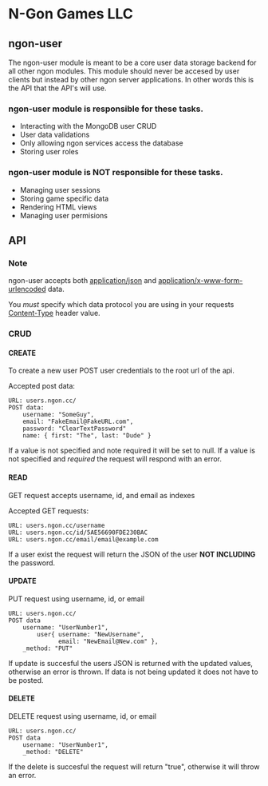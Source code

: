 N-Gon Games LLC
===============

ngon-user
---------

The ngon-user module is meant to be a core user data storage backend for all other ngon modules.
This module should never be accesed by user clients but instead by other ngon server applications.
In other words this is the API that the API's will use.

### ngon-user module is responsible for these tasks.

* Interacting with the MongoDB user CRUD
* User data validations
* Only allowing ngon services access the database
* Storing user roles

### ngon-user module is **NOT** responsible for these tasks.

* Managing user sessions
* Storing game specific data
* Rendering HTML views
* Managing user permisions

API
---

### Note

ngon-user accepts both [application/json](http://en.wikipedia.org/wiki/JSON) and [application/x-www-form-urlencoded](http://en.wikipedia.org/wiki/Application/x-www-form-urlencoded#The_application.2Fx-www-form-urlencoded_type) data.

You *must* specify which data protocol you are using in your requests [Content-Type](http://en.wikipedia.org/wiki/MIME#Content-Type) header value.



### CRUD

#### CREATE

To create a new user POST user credentials to the root url of the api.

Accepted post data:

	URL: users.ngon.cc/
	POST data:
		username: "SomeGuy",
		email: "FakeEmail@FakeURL.com",
		password: "ClearTextPassword"
		name: { first: "The", last: "Dude" }

If a value is not specified and note required it will be set to null.
If a value is not specified and *required* the request will respond with an error.






#### READ

GET request accepts username, id, and email as indexes

Accepted GET requests:

	URL: users.ngon.cc/username
	URL: users.ngon.cc/id/5AE56690FDE230BAC
	URL: users.ngon.cc/email/email@example.com

If a user exist the request will return the JSON of the user **NOT INCLUDING** the password.






#### UPDATE

PUT request using username, id, or email

	URL: users.ngon.cc/
	POST data
		username: "UserNumber1",
			user{ username: "NewUsername",
				  email: "NewEmail@New.com" },
		_method: "PUT"

If update is succesful the users JSON is returned with the updated values, otherwise an error is thrown.
If data is not being updated it does not have to be posted.






#### DELETE

DELETE request using username, id, or email

	URL: users.ngon.cc/
	POST data
		username: "UserNumber1",
		_method: "DELETE"

If the delete is succesful the request will return "true", otherwise it will throw an error.